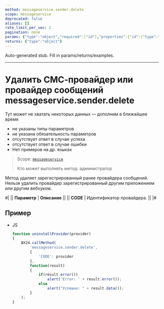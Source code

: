 ```yaml
---
method: messageservice.sender.delete
scope: messageservice
deprecated: false
aliases: []
rate_limit_per_sec: 2
pagination: none
params: {"type":"object","required":["id"],"properties":{"id":{"type":"integer"}}}
returns: {"type":"object"}
---
```


Auto-generated stub. Fill in params/returns/examples.

---

# Удалить СМС-провайдер или провайдер сообщений messageservice.sender.delete



Тут может не хватать некоторых данных — дополним в ближайшее время







- не указаны типы параметров
- не указана обязательность параметров
- отсутствует ответ в случае успеха
- отсутствует ответ в случае ошибки
- Нет примеров на др. языках





> Scope: [`messageservice`](../scopes/permissions.md)
>
> Кто может выполнять метод: администратор

Метод удаляет зарегистрированный ранее провайдера сообщений. Нельзя удалить провайдер зарегистрированный другим приложением или другим вебхуком.

#|
|| **Параметр** | **Описание** ||
|| **CODE** | Идентификатор провайдера. ||
|#



## Пример



- JS

    ```js
    function uninstallProvider(provider)
    {
        BX24.callMethod(
            'messageservice.sender.delete',
            {
                'CODE': provider
            },
            function(result)
            {
                if(result.error())
                    alert('Error: ' + result.error());
                else
                    alert("Успешно: " + result.data());
            }
        );
    }
    ```




